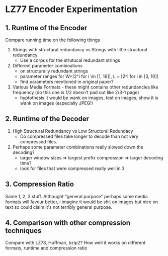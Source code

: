 # LZ77 Encoder Experimentation

## 1. Runtime of the Encoder

Compare running time on the following things

1. Strings with structural redundancy vs Strings with little structural redundancy
    - Use a corpus for the strutucal redundant strings
2. Different parameter combinations
    - on structurally redundant strings
    - parameter ranges for W=[2^i for i \in [1, 16]], L = [2^i for i in [3, 10]]
    - find parameters mentioned in original paper?
3. Various Media Formats - these might contains other redundancies like frequency (do this one is 1/2 doesn't pad out like 2/3-1 page)
    - hyptothesis it would be wank on images, test on images, show it is wank on images (especially JPEG!)


## 2. Runtime of the Decoder

1. High Structural Redundancy vs Low Structural Redundacy
    - Do compressed files take longer to decode than not very compressed files.
2. Perhaps some paramater combinations really slowed down the decoding?
    - larger window sizes => largest prefix compression => larger decoding time?
    - look for files that were compressed really well in 3

## 3. Compression Ratio

Same 1, 2, 3 stuff. Althought "general purpose"
perhaps some media formats will favour better, i imagine it would be shit on images but nice on text
so could claim it's not terribly general purpose.

## 4. Comparison with other compression techniques

Compare with LZ78, Huffman, bzip2?
How well it works on different formats, runtime and compression ratio 